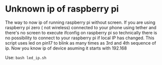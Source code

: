 # Unknown ip of raspberry pi
The way to now ip of running raspberry pi without screen.
If you are using raspberry pi zero ( not wireless) connected to your phone using tether and there's no screen to execute ifconfig on raspberry pi so technically there is no possibility to connect to your raspberry pi if local IP has changed. This script uses led on pin17 to blink as many times as 3rd and 4th sequence of ip. Now you know ip of device asuming it starts with 192.168

Use: ```bash led_ip.sh```
